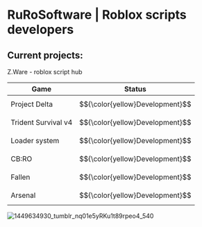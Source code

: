 # RuRoSoftware | Roblox scripts developers
## Current projects:
Z.Ware - roblox script hub

| Game     | Status                                                          |
|----------|-----------------------------------------------------------------|
| Project Delta	   | $${\color{yellow}Development}$$       |
| Trident Survival v4      | $${\color{yellow}Development}$$                                        |
| Loader system       | $${\color{yellow}Development}$$                              |
| CB:RO	   | $${\color{yellow}Development}$$                                         |
| Fallen	   | $${\color{yellow}Development}$$                                   |
| Arsenal	   | $${\color{yellow}Development}$$                                   |

![1449634930_tumblr_nq01e5yRKu1t89rpeo4_540](https://github.com/user-attachments/assets/a8743737-c4dc-40e8-9968-f1fff22d329e)
